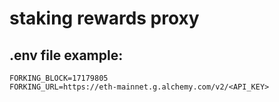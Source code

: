 # staking rewards proxy

## .env file example:

```
FORKING_BLOCK=17179805
FORKING_URL=https://eth-mainnet.g.alchemy.com/v2/<API_KEY>
